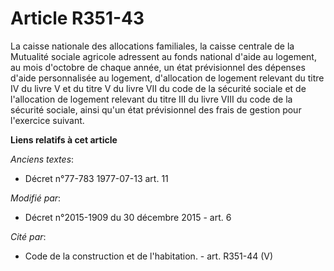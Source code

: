 # Article R351-43

La caisse nationale des allocations familiales, la caisse centrale de la Mutualité sociale agricole adressent au fonds
national d'aide au logement, au mois d'octobre de chaque année, un état prévisionnel des dépenses d'aide personnalisée au
logement, d'allocation de logement relevant du titre IV du livre V et du titre V du livre VII du code de la sécurité sociale
et de l'allocation de logement relevant du titre III du livre VIII du code de la sécurité sociale, ainsi qu'un état
prévisionnel des frais de gestion pour l'exercice suivant.

**Liens relatifs à cet article**

_Anciens textes_:

  - Décret n°77-783 1977-07-13 art. 11

_Modifié par_:

  - Décret n°2015-1909 du 30 décembre 2015 - art. 6

_Cité par_:

  - Code de la construction et de l'habitation. - art. R351-44 (V)
